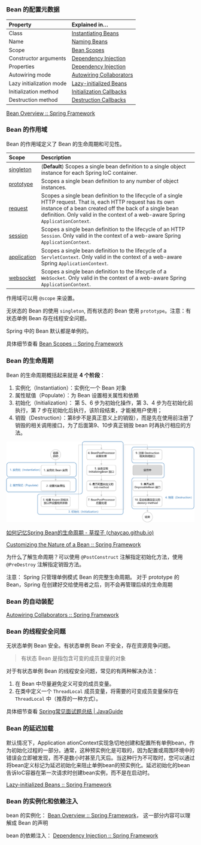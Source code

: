### Bean 的配置元数据

| Property                 | Explained in…                                                |
| :----------------------- | :----------------------------------------------------------- |
| Class                    | [Instantiating Beans](https://docs.spring.io/spring-framework/reference/core/beans/definition.html#beans-factory-class) |
| Name                     | [Naming Beans](https://docs.spring.io/spring-framework/reference/core/beans/definition.html#beans-beanname) |
| Scope                    | [Bean Scopes](https://docs.spring.io/spring-framework/reference/core/beans/factory-scopes.html) |
| Constructor arguments    | [Dependency Injection](https://docs.spring.io/spring-framework/reference/core/beans/dependencies/factory-collaborators.html) |
| Properties               | [Dependency Injection](https://docs.spring.io/spring-framework/reference/core/beans/dependencies/factory-collaborators.html) |
| Autowiring mode          | [Autowiring Collaborators](https://docs.spring.io/spring-framework/reference/core/beans/dependencies/factory-autowire.html) |
| Lazy initialization mode | [Lazy-initialized Beans](https://docs.spring.io/spring-framework/reference/core/beans/dependencies/factory-lazy-init.html) |
| Initialization method    | [Initialization Callbacks](https://docs.spring.io/spring-framework/reference/core/beans/factory-nature.html#beans-factory-lifecycle-initializingbean) |
| Destruction method       | [Destruction Callbacks](https://docs.spring.io/spring-framework/reference/core/beans/factory-nature.html#beans-factory-lifecycle-disposablebean) |

[Bean Overview :: Spring Framework](https://docs.spring.io/spring-framework/reference/core/beans/definition.html)



### Bean 的作用域

Bean 的作用域定义了 Bean 的生命周期和可见性。

| Scope                                                        | Description                                                  |
| :----------------------------------------------------------- | :----------------------------------------------------------- |
| [singleton](https://docs.spring.io/spring-framework/reference/core/beans/factory-scopes.html#beans-factory-scopes-singleton) | (**Default**) Scopes a single bean definition to a single object instance for each Spring IoC container. |
| [prototype](https://docs.spring.io/spring-framework/reference/core/beans/factory-scopes.html#beans-factory-scopes-prototype) | Scopes a single bean definition to any number of object instances. |
| [request](https://docs.spring.io/spring-framework/reference/core/beans/factory-scopes.html#beans-factory-scopes-request) | Scopes a single bean definition to the lifecycle of a single HTTP request. That is, each HTTP request has its own instance of a bean created off the back of a single bean definition. Only valid in the context of a web-aware Spring `ApplicationContext`. |
| [session](https://docs.spring.io/spring-framework/reference/core/beans/factory-scopes.html#beans-factory-scopes-session) | Scopes a single bean definition to the lifecycle of an HTTP `Session`. Only valid in the context of a web-aware Spring `ApplicationContext`. |
| [application](https://docs.spring.io/spring-framework/reference/core/beans/factory-scopes.html#beans-factory-scopes-application) | Scopes a single bean definition to the lifecycle of a `ServletContext`. Only valid in the context of a web-aware Spring `ApplicationContext`. |
| [websocket](https://docs.spring.io/spring-framework/reference/web/websocket/stomp/scope.html) | Scopes a single bean definition to the lifecycle of a `WebSocket`. Only valid in the context of a web-aware Spring `ApplicationContext`. |

作用域可以用 `@scope` 来设置。

无状态的 Bean 的使用 `singleton`,  而有状态的 Bean 使用 `prototype`。注意：有状态单例 Bean 存在线程安全问题。

Spring 中的 Bean 默认都是单例的。



具体细节查看 [Bean Scopes :: Spring Framework](https://docs.spring.io/spring-framework/reference/core/beans/factory-scopes.html#beans-factory-scopes-prototype)







### Bean 的生命周期

Bean 的生命周期概括起来就是 **4 个阶段**：

1. 实例化（Instantiation）：实例化一个 Bean 对象
2. 属性赋值（Populate）：为 Bean 设置相关属性和依赖
3. 初始化（Initialization）： 第 5、6 步为初始化操作，第 3、4 步为在初始化前执行，第 7 步在初始化后执行，该阶段结束，才能被用户使用；
4. 销毁（Destruction）：第8步不是真正意义上的销毁），而是先在使用前注册了销毁的相关调用接口，为了后面第9、10步真正销毁 bean 时再执行相应的方法。

![Spring生命周期(概要)](images/Spring生命周期（概要）.png)

[如何记忆Spring Bean的生命周期 - 草捏子 (chaycao.github.io)](https://chaycao.github.io/2020/02/15/如何记忆Spring-Bean的生命周期.html)

[Customizing the Nature of a Bean :: Spring Framework](https://docs.spring.io/spring-framework/reference/core/beans/factory-nature.html#beans-factory-aware)



为什么了解生命周期？可以使用 `@PostConstruct` 注解指定初始化方法，使用 `@PreDestroy` 注解指定销毁方法。



注意： Spring 只管理单例模式 Bean 的完整生命周期。 对于 prototype 的 Bean，Spring 在创建好交给使用者之后，则不会再管理后续的生命周期



### Bean 的自动装配

[Autowiring Collaborators :: Spring Framework](https://docs.spring.io/spring-framework/reference/core/beans/dependencies/factory-autowire.html)





### Bean 的线程安全问题

无状态单例 Bean 安全。有状态单例 Bean 不安全，存在资源竞争问题。

> 有状态 Bean 是指包含可变的成员变量的对象

对于有状态单例 Bean 的线程安全问题，常见的有两种解决办法：

1. 在 Bean 中尽量避免定义可变的成员变量。
2. 在类中定义一个 `ThreadLocal` 成员变量，将需要的可变成员变量保存在 `ThreadLocal` 中（推荐的一种方式）。

具体细节查看 [Spring常见面试题总结 | JavaGuide](https://javaguide.cn/system-design/framework/spring/spring-knowledge-and-questions-summary.html#bean-是线程安全的吗)



### Bean 的延迟加载

默认情况下，Application ationContext实现急切地创建和配置所有单例bean，作为初始化过程的一部分。通常，这种预实例化是可取的，因为配置或周围环境中的错误会立即被发现，而不是数小时甚至几天后。当这种行为不可取时，您可以通过将bean定义标记为延迟初始化来阻止单例bean的预实例化。延迟初始化的bean告诉IoC容器在第一次请求时创建bean实例，而不是在启动时。

[Lazy-initialized Beans :: Spring Framework](https://docs.spring.io/spring-framework/reference/core/beans/dependencies/factory-lazy-init.html)



### Bean 的实例化和依赖注入

bean 的实例化： [Bean Overview :: Spring Framework](https://docs.spring.io/spring-framework/reference/core/beans/definition.html#beans-factory-class)， 这一部分内容可以理解成 Bean 的声明

bean 的依赖注入： [Dependency Injection :: Spring Framework](https://docs.spring.io/spring-framework/reference/core/beans/dependencies/factory-collaborators.html#beans-setter-injection)